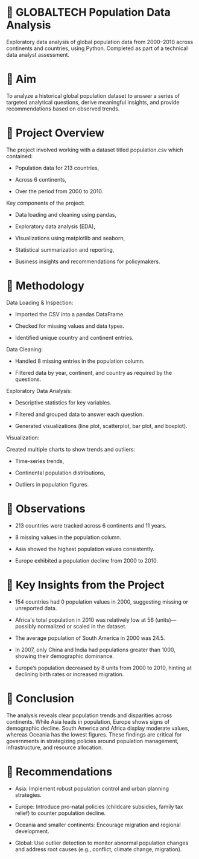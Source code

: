 # 📌  GLOBALTECH Population Data Analysis

Exploratory data analysis of global population data from 2000–2010 across continents and countries, using Python. Completed as part of a technical data analyst assessment.

# 📌  Aim

To analyze a historical global population dataset to answer a series of targeted analytical questions, derive meaningful insights, and provide recommendations based on observed trends.


# 📌  Project Overview 

The project involved working with a dataset titled population.csv which contained:

* Population data for 213 countries,

* Across 6 continents,

* Over the period from 2000 to 2010.

Key components of the project:

* Data loading and cleaning using pandas,

* Exploratory data analysis (EDA),

* Visualizations using matplotlib and seaborn,

* Statistical summarization and reporting,

* Business insights and recommendations for policymakers.


# 📌  Methodology 

Data Loading & Inspection:

* Imported the CSV into a pandas DataFrame.

* Checked for missing values and data types.

* Identified unique country and continent entries.

Data Cleaning:

* Handled 8 missing entries in the population column.

* Filtered data by year, continent, and country as required by the questions.

Exploratory Data Analysis:

* Descriptive statistics for key variables.

* Filtered and grouped data to answer each question.

* Generated visualizations (line plot, scatterplot, bar plot, and boxplot).

Visualization:

Created multiple charts to show trends and outliers:

  * Time-series trends,

  * Continental population distributions,

  * Outliers in population figures.


# 📌  Observations

* 213 countries were tracked across 6 continents and 11 years.

* 8 missing values in the population column.

* Asia showed the highest population values consistently.

* Europe exhibited a population decline from 2000 to 2010.

# 📌  Key Insights from the Project

* 154 countries had 0 population values in 2000, suggesting missing or unreported data.

* Africa's total population in 2010 was relatively low at 56 (units)—possibly normalized or scaled in the dataset.

* The average population of South America in 2000 was 24.5.

* In 2007, only China and India had populations greater than 1000, showing their demographic dominance.
  
* Europe’s population decreased by 8 units from 2000 to 2010, hinting at declining birth rates or increased migration.

# 📌 Conclusion

The analysis reveals clear population trends and disparities across continents. While Asia leads in population, Europe shows signs of demographic decline. South America and Africa display moderate values, whereas Oceania has the lowest figures. These findings are critical for governments in strategizing policies around population management, infrastructure, and resource allocation.

# 📌 Recommendations

* Asia: Implement robust population control and urban planning strategies.

* Europe: Introduce pro-natal policies (childcare subsidies, family tax relief) to counter population decline.

* Oceania and smaller continents: Encourage migration and regional development.

* Global: Use outlier detection to monitor abnormal population changes and address root causes (e.g., conflict, climate change, migration).

